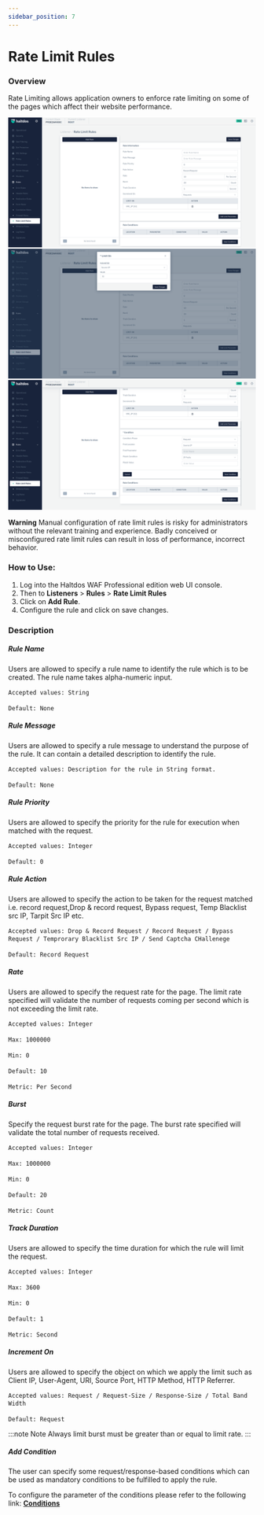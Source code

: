 ```yaml
---
sidebar_position: 7
---
```

# Rate Limit Rules
### Overview
Rate Limiting allows application owners to enforce rate limiting on some of the pages which affect their website performance.

![rate_limit_rules](/img/pro-waf/docs/rate_limit_rules1.png)
![rate_limit_rules](/img/pro-waf/docs/rate_limit_rules2.png)
![rate_limit_rules](/img/pro-waf/docs/rate_limit_rules3.png)

**Warning** Manual configuration of rate limit rules is risky for administrators without the relevant training and experience. Badly conceived or misconfigured rate limit rules can result in loss of performance, incorrect behavior.

### How to Use:
1. Log into the Haltdos WAF Professional edition web UI console.
2. Then to **Listeners** > **Rules** > **Rate Limit Rules**
3. Click on **Add Rule**.
4. Configure the rule and click on save changes.

### Description

##### **Rule Name**
Users are allowed to specify a rule name to identify the rule which is to be created. The rule name takes alpha-numeric input.

    Accepted values: String

    Default: None  

##### **Rule Message**
Users are allowed to specify a rule message to understand the purpose of the rule. It can contain a detailed description to identify the rule.

    Accepted values: Description for the rule in String format.

    Default: None  

##### **Rule Priority**
Users are allowed to specify the priority for the rule for execution when matched with the request.

    Accepted values: Integer

    Default: 0  

##### **Rule Action**
Users are allowed to specify the action to be taken for the request matched i.e. record request,Drop & record request, Bypass request, Temp Blacklist src IP, Tarpit Src IP etc.

    Accepted values: Drop & Record Request / Record Request / Bypass Request / Temprorary Blacklist Src IP / Send Captcha CHallenege

    Default: Record Request  

##### **Rate**
Users are allowed to specify the request rate for the page. The limit rate specified will validate the number of requests coming per second which is not exceeding the limit rate.

    Accepted values: Integer
    
    Max: 1000000
    
    Min: 0
    
    Default: 10  

    Metric: Per Second

##### **Burst**
Specify the request burst rate for the page. The burst rate specified will validate the total number of requests received. 

    Accepted values: Integer
    
    Max: 1000000
    
    Min: 0
    
    Default: 20  

    Metric: Count

##### **Track Duration**
Users are allowed to specify the time duration for which the rule will limit the request.

    Accepted values: Integer
    
    Max: 3600
    
    Min: 0
    
    Default: 1  

    Metric: Second

##### **Increment On**
Users are allowed to specify the object on which we apply the limit such as Client IP, User-Agent, URI, Source Port, HTTP Method, HTTP Referrer.

    Accepted values: Request / Request-Size / Response-Size / Total Band Width

    Default: Request  

:::note Note
Always limit burst must be greater than or equal to limit rate.
:::

##### **Add Condition**

The user can specify some request/response-based conditions which can be used as mandatory conditions to be fulfilled to apply the rule.

To configure the parameter of the conditions please refer to the following link: [**Conditions**](/v7/professional/waf/rules/conditions)



